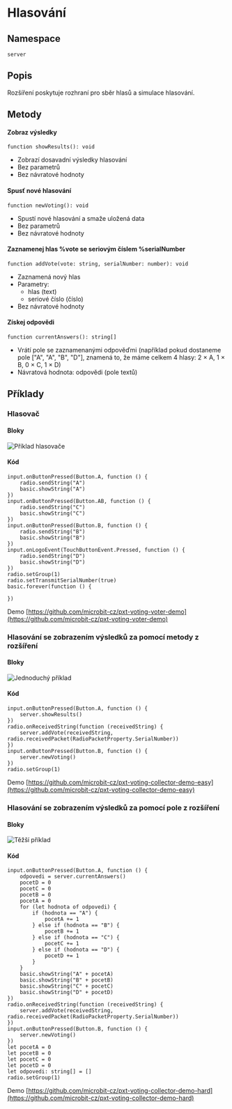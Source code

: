 # Hlasování

## Namespace
```
server
```
## Popis
Rozšíření poskytuje rozhraní pro sběr hlasů a simulace hlasování.
 
## Metody
#### Zobraz výsledky
```
function showResults(): void
```
- Zobrazí dosavadní výsledky hlasování
- Bez parametrů
- Bez návratové hodnoty

#### Spusť nové hlasování
```
function newVoting(): void
```
- Spustí nové hlasování a smaže uložená data
- Bez parametrů
- Bez návratové hodnoty

#### Zaznamenej hlas %vote se seriovým číslem %serialNumber
```
function addVote(vote: string, serialNumber: number): void
```
- Zaznamená nový hlas
- Parametry:
    - hlas (text)
    - seriové číslo (číslo)
- Bez návratové hodnoty
 
#### Získej odpovědi
```
function currentAnswers(): string[]
```
- Vrátí pole se zaznamenanými odpověďmi (například pokud dostaneme pole ["A", "A", "B", "D"], znamená to, že máme celkem 4 hlasy: 2 × A, 1 × B, 0 × C, 1 × D)
- Návratová hodnota: odpovědi (pole textů)



## Příklady

### Hlasovač

#### Bloky

![Příklad hlasovače](https://github.com/microbit-cz/pxt-voting-collector-extension/blob/master/images/voterexample.png)

#### Kód

```
input.onButtonPressed(Button.A, function () {
    radio.sendString("A")
    basic.showString("A")
})
input.onButtonPressed(Button.AB, function () {
    radio.sendString("C")
    basic.showString("C")
})
input.onButtonPressed(Button.B, function () {
    radio.sendString("B")
    basic.showString("B")
})
input.onLogoEvent(TouchButtonEvent.Pressed, function () {
    radio.sendString("D")
    basic.showString("D")
})
radio.setGroup(1)
radio.setTransmitSerialNumber(true)
basic.forever(function () {
	
})
```

Demo  [https://github.com/microbit-cz/pxt-voting-voter-demo](https://github.com/microbit-cz/pxt-voting-voter-demo)

### Hlasování se zobrazením výsledků za pomocí metody z rozšíření

#### Bloky
![Jednoduchý příklad](https://github.com/microbit-cz/pxt-voting-collector-extension/blob/master/images/easyexample.png)

#### Kód
```
input.onButtonPressed(Button.A, function () {
    server.showResults()
})
radio.onReceivedString(function (receivedString) {
    server.addVote(receivedString, radio.receivedPacket(RadioPacketProperty.SerialNumber))
})
input.onButtonPressed(Button.B, function () {
    server.newVoting()
})
radio.setGroup(1)
```

Demo  [https://github.com/microbit-cz/pxt-voting-collector-demo-easy](https://github.com/microbit-cz/pxt-voting-collector-demo-easy)

### Hlasování se zobrazením výsledků za pomocí pole z rozšíření

#### Bloky
![Těžší příklad](https://github.com/microbit-cz/pxt-voting-collector-extension/blob/master/images/hardexample.png)


#### Kód
```
input.onButtonPressed(Button.A, function () {
    odpovedi = server.currentAnswers()
    pocetD = 0
    pocetC = 0
    pocetB = 0
    pocetA = 0
    for (let hodnota of odpovedi) {
        if (hodnota == "A") {
            pocetA += 1
        } else if (hodnota == "B") {
            pocetB += 1
        } else if (hodnota == "C") {
            pocetC += 1
        } else if (hodnota == "D") {
            pocetD += 1
        }
    }
    basic.showString("A" + pocetA)
    basic.showString("B" + pocetB)
    basic.showString("C" + pocetC)
    basic.showString("D" + pocetD)
})
radio.onReceivedString(function (receivedString) {
    server.addVote(receivedString, radio.receivedPacket(RadioPacketProperty.SerialNumber))
})
input.onButtonPressed(Button.B, function () {
    server.newVoting()
})
let pocetA = 0
let pocetB = 0
let pocetC = 0
let pocetD = 0
let odpovedi: string[] = []
radio.setGroup(1)
```
Demo  [https://github.com/microbit-cz/pxt-voting-collector-demo-hard](https://github.com/microbit-cz/pxt-voting-collector-demo-hard)
